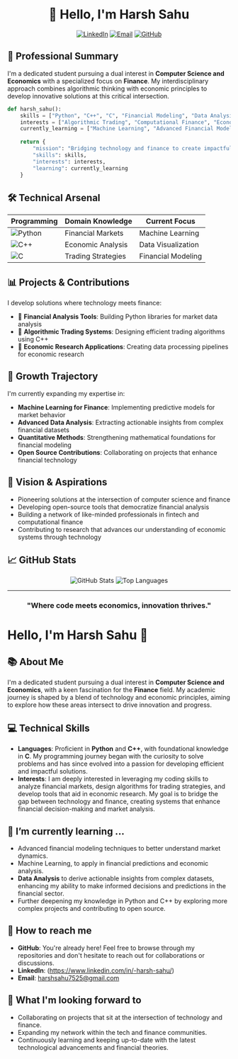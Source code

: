 # <div align="center">👋 Hello, I'm Harsh Sahu</div>

<div align="center">
  
[![LinkedIn](https://img.shields.io/badge/LinkedIn-Connect-blue?style=for-the-badge&logo=linkedin)](https://www.linkedin.com/in/-harsh-sahu/)
[![Email](https://img.shields.io/badge/Email-Contact-red?style=for-the-badge&logo=gmail)](mailto:harshsahu7525@gmail.com)
[![GitHub](https://img.shields.io/badge/GitHub-Follow-lightgrey?style=for-the-badge&logo=github)](https://github.com/Harsh2390)

</div>

## 💼 Professional Summary

I'm a dedicated student pursuing a dual interest in **Computer Science and Economics** with a specialized focus on **Finance**. My interdisciplinary approach combines algorithmic thinking with economic principles to develop innovative solutions at this critical intersection.

```python
def harsh_sahu():
    skills = ["Python", "C++", "C", "Financial Modeling", "Data Analysis"]
    interests = ["Algorithmic Trading", "Computational Finance", "Economic Research"]
    currently_learning = ["Machine Learning", "Advanced Financial Models", "Data Science"]
    
    return {
        "mission": "Bridging technology and finance to create impactful solutions",
        "skills": skills,
        "interests": interests,
        "learning": currently_learning
    }
```

## 🛠️ Technical Arsenal

<div align="center">
  
| **Programming** | **Domain Knowledge** | **Current Focus** |
|----------------|---------------------|------------------|
| ![Python](https://img.shields.io/badge/Python-Expert-3776AB?style=flat&logo=python&logoColor=white) | Financial Markets | Machine Learning |
| ![C++](https://img.shields.io/badge/C++-Proficient-00599C?style=flat&logo=c%2B%2B&logoColor=white) | Economic Analysis | Data Visualization |
| ![C](https://img.shields.io/badge/C-Intermediate-A8B9CC?style=flat&logo=c&logoColor=white) | Trading Strategies | Financial Modeling |

</div>

## 📊 Projects & Contributions

I develop solutions where technology meets finance:

- 🔹 **Financial Analysis Tools**: Building Python libraries for market data analysis
- 🔹 **Algorithmic Trading Systems**: Designing efficient trading algorithms using C++
- 🔹 **Economic Research Applications**: Creating data processing pipelines for economic research

## 🌱 Growth Trajectory

I'm currently expanding my expertise in:

- **Machine Learning for Finance**: Implementing predictive models for market behavior
- **Advanced Data Analysis**: Extracting actionable insights from complex financial datasets
- **Quantitative Methods**: Strengthening mathematical foundations for financial modeling
- **Open Source Contributions**: Collaborating on projects that enhance financial technology

## 🚀 Vision & Aspirations

- Pioneering solutions at the intersection of computer science and finance
- Developing open-source tools that democratize financial analysis
- Building a network of like-minded professionals in fintech and computational finance
- Contributing to research that advances our understanding of economic systems through technology

## 📈 GitHub Stats

<div align="center">
  
![GitHub Stats](https://github-readme-stats.vercel.app/api?username=Harsh2390&show_icons=true&theme=dark)
![Top Languages](https://github-readme-stats.vercel.app/api/top-langs/?username=Harsh2390&layout=compact&theme=dark)

</div>

---

<div align="center">
  
### "Where code meets economics, innovation thrives."

</div>

# Hello, I'm Harsh Sahu 👋

## 📚 About Me
I'm a dedicated student pursuing a dual interest in **Computer Science and Economics**, with a keen fascination for the **Finance** field. My academic journey is shaped by a blend of technology and economic principles, aiming to explore how these areas intersect to drive innovation and progress.

## 💻 Technical Skills
- **Languages**: Proficient in **Python** and **C++**, with foundational knowledge in **C**. My programming journey began with the curiosity to solve problems and has since evolved into a passion for developing efficient and impactful solutions.
- **Interests**: I am deeply interested in leveraging my coding skills to analyze financial markets, design algorithms for trading strategies, and develop tools that aid in economic research. My goal is to bridge the gap between technology and finance, creating systems that enhance financial decision-making and market analysis.

## 🌱 I’m currently learning ...
- Advanced financial modeling techniques to better understand market dynamics.
- Machine Learning, to apply in financial predictions and economic analysis.
- **Data Analysis** to derive actionable insights from complex datasets, enhancing my ability to make informed decisions and predictions in the financial sector.
- Further deepening my knowledge in Python and C++ by exploring more complex projects and contributing to open source.

## 🤝 How to reach me
- **GitHub**: You're already here! Feel free to browse through my repositories and don't hesitate to reach out for collaborations or discussions.
- **LinkedIn**: (https://www.linkedin.com/in/-harsh-sahu/)
- **Email**: harshsahu7525@gmail.com

## 🚀 What I'm looking forward to
- Collaborating on projects that sit at the intersection of technology and finance.
- Expanding my network within the tech and finance communities.
- Continuously learning and keeping up-to-date with the latest technological advancements and financial theories.


<!---
Harsh2390/Harsh2390 is a ✨ special ✨ repository because its `README.md` (this file) appears on your GitHub profile.
You can click the Preview link to take a look at your changes.
--->
